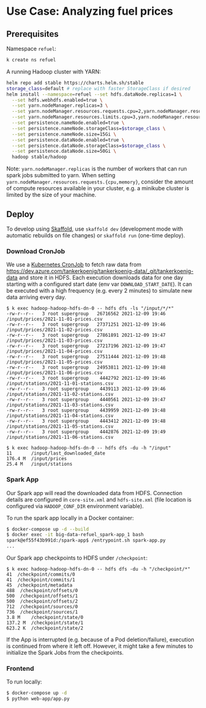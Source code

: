 # Use Case: Analyzing fuel prices

## Prerequisites

Namespace `refuel`:
```bash
k create ns refuel
```

A running Hadoop cluster with YARN:

```bash
helm repo add stable https://charts.helm.sh/stable
storage_class=default # replace with faster StorageClass if desired 
helm install --namespace=refuel --set hdfs.dataNode.replicas=1 \
  --set hdfs.webhdfs.enabled=true \
  --set yarn.nodeManager.replicas=3 \
  --set yarn.nodeManager.resources.requests.cpu=2,yarn.nodeManager.resources.requests.memory=4Gi \
  --set yarn.nodeManager.resources.limits.cpu=3,yarn.nodeManager.resources.limits.memory=6Gi \
  --set persistence.nameNode.enabled=true \
  --set persistence.nameNode.storageClass=$storage_class \
  --set persistence.nameNode.size=15Gi \
  --set persistence.dataNode.enabled=true \
  --set persistence.dataNode.storageClass=$storage_class \
  --set persistence.dataNode.size=50Gi \
  hadoop stable/hadoop
```

Note: `yarn.nodeManager.replicas` is the number of workers that can run spark jobs submitted to yarn.
When setting `yarn.nodeManager.resources.requests.{cpu,memory}`, consider the amount of compute resources available in your cluster,
e.g. a minikube cluster is limited by the size of your machine.

## Deploy

To develop using [Skaffold](https://skaffold.dev/), use `skaffold dev` (development mode with automatic rebuilds on file changes) or `skaffold run` (one-time deploy).

### Download CronJob

We use a [Kubernetes CronJob](https://kubernetes.io/docs/concepts/workloads/controllers/cron-jobs/) to fetch raw data from https://dev.azure.com/tankerkoenig/tankerkoenig-data/_git/tankerkoenig-data and store it in HDFS.
Each execution downloads data for one day starting with a configured start date (env var `DOWNLOAD_START_DATE`). It can be executed with a high frequency (e.g. every 2 minutes) to simulate new data arriving every day.

```
$ k exec hadoop-hadoop-hdfs-dn-0 -- hdfs dfs -ls "/input/*/*"
-rw-r--r--   3 root supergroup   26716562 2021-12-09 19:46 /input/prices/2021-11-01-prices.csv
-rw-r--r--   3 root supergroup   27371251 2021-12-09 19:46 /input/prices/2021-11-02-prices.csv
-rw-r--r--   3 root supergroup   27861891 2021-12-09 19:47 /input/prices/2021-11-03-prices.csv
-rw-r--r--   3 root supergroup   27217196 2021-12-09 19:47 /input/prices/2021-11-04-prices.csv
-rw-r--r--   3 root supergroup   27511444 2021-12-09 19:48 /input/prices/2021-11-05-prices.csv
-rw-r--r--   3 root supergroup   24953811 2021-12-09 19:48 /input/prices/2021-11-06-prices.csv
-rw-r--r--   3 root supergroup    4442792 2021-12-09 19:46 /input/stations/2021-11-01-stations.csv
-rw-r--r--   3 root supergroup    4439113 2021-12-09 19:46 /input/stations/2021-11-02-stations.csv
-rw-r--r--   3 root supergroup    4440561 2021-12-09 19:47 /input/stations/2021-11-03-stations.csv
-rw-r--r--   3 root supergroup    4439959 2021-12-09 19:48 /input/stations/2021-11-04-stations.csv
-rw-r--r--   3 root supergroup    4443412 2021-12-09 19:48 /input/stations/2021-11-05-stations.csv
-rw-r--r--   3 root supergroup    4442876 2021-12-09 19:49 /input/stations/2021-11-06-stations.csv

$ k exec hadoop-hadoop-hdfs-dn-0 -- hdfs dfs -du -h "/input"
11       /input/last_downloaded_date
176.4 M  /input/prices
25.4 M   /input/stations
```

### Spark App

Our Spark app will read the downloaded data from HDFS.
Connection details are configured in `core-site.xml` and `hdfs-site.xml` (file location is configured via `HADOOP_CONF_DIR` environment variable).

To run the spark app locally in a Docker container:
```bash
$ docker-compose up -d --build
$ docker exec -it big-data-refuel_spark-app_1 bash
spark@ef55f43b991d:/spark-app$ /entrypoint.sh spark-app.py
...
```

Our Spark app checkpoints to HDFS under `/checkpoint`:
```
$ k exec hadoop-hadoop-hdfs-dn-0 -- hdfs dfs -du -h "/checkpoint/*"
41  /checkpoint/commits/0
41  /checkpoint/commits/1
45  /checkpoint/metadata
488  /checkpoint/offsets/0
500  /checkpoint/offsets/1
500  /checkpoint/offsets/2
712  /checkpoint/sources/0
736  /checkpoint/sources/1
3.8 M    /checkpoint/state/0
137.2 M  /checkpoint/state/1
623.2 K  /checkpoint/state/2
```

If the App is interrupted (e.g. because of a Pod deletion/failure), execution is continued from where it left off.
However, it might take a few minutes to initialize the Spark Jobs from the checkpoints.

### Frontend

To run locally:
```bash
$ docker-compose up -d
$ python web-app/app.py
```
